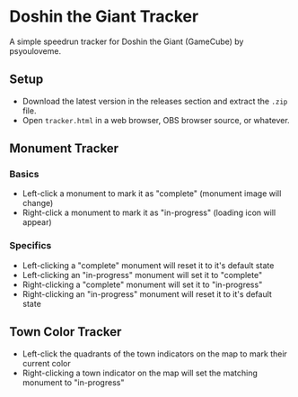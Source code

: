 # Doshin the Giant Tracker
A simple speedrun tracker for Doshin the Giant (GameCube) by psyouloveme.

## Setup
* Download the latest version in the releases section and extract the `.zip` file.
* Open `tracker.html` in a web browser, OBS browser source, or whatever.

## Monument Tracker
### Basics
* Left-click a monument to mark it as "complete" (monument image will change)
* Right-click a monument to mark it as "in-progress" (loading icon will appear)

### Specifics
* Left-clicking a "complete" monument will reset it to it's default state
* Left-clicking an "in-progress" monument will set it to "complete"
* Right-clicking a "complete" monument will set it to "in-progress"
* Right-clicking an "in-progress" monument will reset it to it's default state

## Town Color Tracker
* Left-click the quadrants of the town indicators on the map to mark their current color
* Right-clicking a town indicator on the map will set the matching monument to "in-progress"
